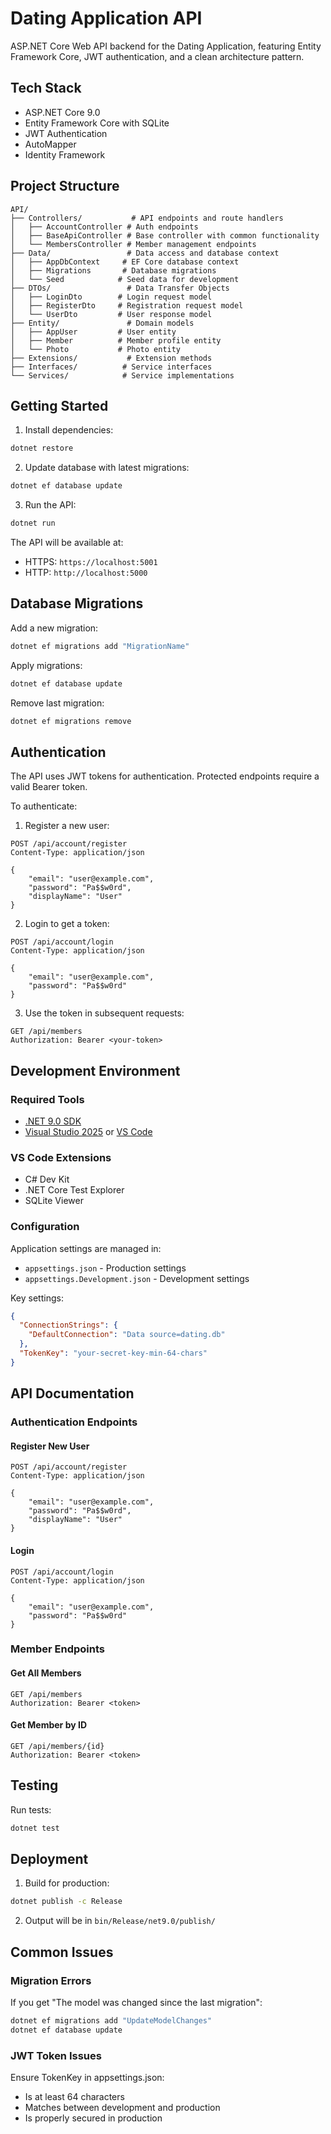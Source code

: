 # Dating Application API

ASP.NET Core Web API backend for the Dating Application, featuring Entity Framework Core, JWT authentication, and a clean architecture pattern.

## Tech Stack

- ASP.NET Core 9.0
- Entity Framework Core with SQLite
- JWT Authentication
- AutoMapper
- Identity Framework

## Project Structure

```
API/
├── Controllers/           # API endpoints and route handlers
│   ├── AccountController # Auth endpoints
│   ├── BaseApiController # Base controller with common functionality
│   └── MembersController # Member management endpoints
├── Data/                 # Data access and database context
│   ├── AppDbContext     # EF Core database context
│   ├── Migrations       # Database migrations
│   └── Seed            # Seed data for development
├── DTOs/                 # Data Transfer Objects
│   ├── LoginDto        # Login request model
│   ├── RegisterDto     # Registration request model
│   └── UserDto         # User response model
├── Entity/               # Domain models
│   ├── AppUser         # User entity
│   ├── Member          # Member profile entity
│   └── Photo           # Photo entity
├── Extensions/           # Extension methods
├── Interfaces/          # Service interfaces
└── Services/            # Service implementations
```

## Getting Started

1. Install dependencies:
```bash
dotnet restore
```

2. Update database with latest migrations:
```bash
dotnet ef database update
```

3. Run the API:
```bash
dotnet run
```

The API will be available at:
- HTTPS: `https://localhost:5001`
- HTTP: `http://localhost:5000`

## Database Migrations

Add a new migration:
```bash
dotnet ef migrations add "MigrationName"
```

Apply migrations:
```bash
dotnet ef database update
```

Remove last migration:
```bash
dotnet ef migrations remove
```

## Authentication

The API uses JWT tokens for authentication. Protected endpoints require a valid Bearer token.

To authenticate:

1. Register a new user:
```http
POST /api/account/register
Content-Type: application/json

{
    "email": "user@example.com",
    "password": "Pa$$w0rd",
    "displayName": "User"
}
```

2. Login to get a token:
```http
POST /api/account/login
Content-Type: application/json

{
    "email": "user@example.com",
    "password": "Pa$$w0rd"
}
```

3. Use the token in subsequent requests:
```http
GET /api/members
Authorization: Bearer <your-token>
```

## Development Environment

### Required Tools

- [.NET 9.0 SDK](https://dotnet.microsoft.com/download)
- [Visual Studio 2025](https://visualstudio.microsoft.com/) or [VS Code](https://code.visualstudio.com/)

### VS Code Extensions

- C# Dev Kit
- .NET Core Test Explorer
- SQLite Viewer

### Configuration

Application settings are managed in:
- `appsettings.json` - Production settings
- `appsettings.Development.json` - Development settings

Key settings:
```json
{
  "ConnectionStrings": {
    "DefaultConnection": "Data source=dating.db"
  },
  "TokenKey": "your-secret-key-min-64-chars"
}
```

## API Documentation

### Authentication Endpoints

#### Register New User
```http
POST /api/account/register
Content-Type: application/json

{
    "email": "user@example.com",
    "password": "Pa$$w0rd",
    "displayName": "User"
}
```

#### Login
```http
POST /api/account/login
Content-Type: application/json

{
    "email": "user@example.com",
    "password": "Pa$$w0rd"
}
```

### Member Endpoints

#### Get All Members
```http
GET /api/members
Authorization: Bearer <token>
```

#### Get Member by ID
```http
GET /api/members/{id}
Authorization: Bearer <token>
```

## Testing

Run tests:
```bash
dotnet test
```

## Deployment

1. Build for production:
```bash
dotnet publish -c Release
```

2. Output will be in `bin/Release/net9.0/publish/`

## Common Issues

### Migration Errors

If you get "The model was changed since the last migration":
```bash
dotnet ef migrations add "UpdateModelChanges"
dotnet ef database update
```

### JWT Token Issues

Ensure TokenKey in appsettings.json:
- Is at least 64 characters
- Matches between development and production
- Is properly secured in production
